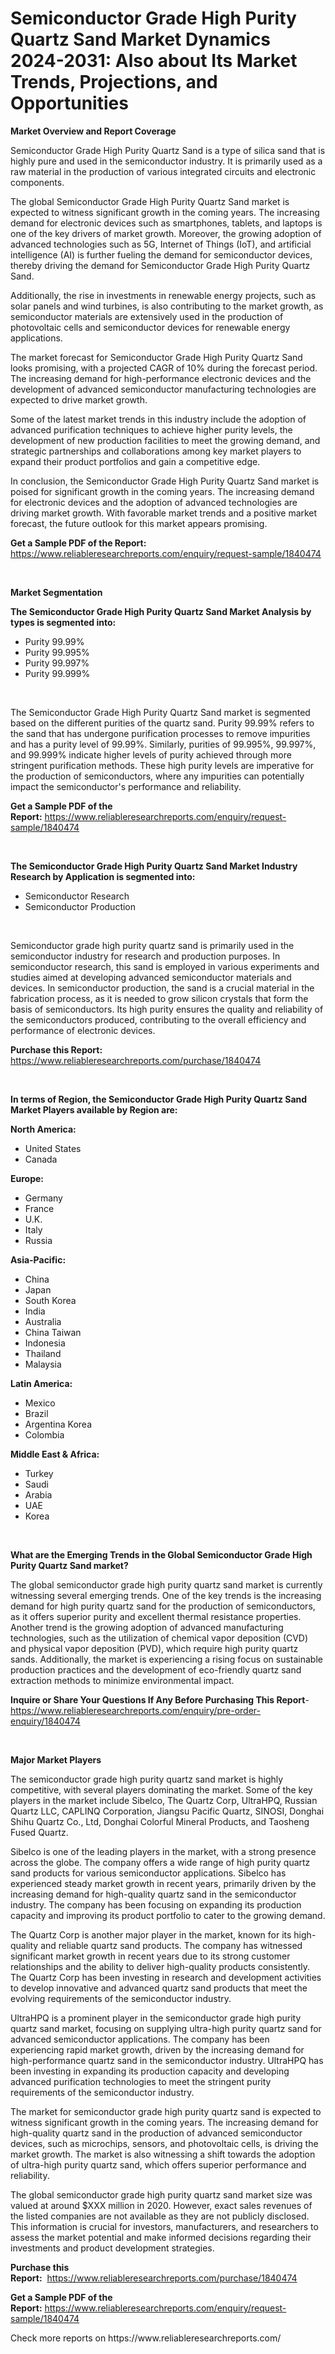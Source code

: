 <p><h1>Semiconductor Grade High Purity Quartz Sand Market Dynamics 2024-2031: Also about Its Market Trends, Projections, and Opportunities</h1></p><p><strong>Market Overview and Report Coverage</strong></p>
<p><p>Semiconductor Grade High Purity Quartz Sand is a type of silica sand that is highly pure and used in the semiconductor industry. It is primarily used as a raw material in the production of various integrated circuits and electronic components. </p><p>The global Semiconductor Grade High Purity Quartz Sand market is expected to witness significant growth in the coming years. The increasing demand for electronic devices such as smartphones, tablets, and laptops is one of the key drivers of market growth. Moreover, the growing adoption of advanced technologies such as 5G, Internet of Things (IoT), and artificial intelligence (AI) is further fueling the demand for semiconductor devices, thereby driving the demand for Semiconductor Grade High Purity Quartz Sand.</p><p>Additionally, the rise in investments in renewable energy projects, such as solar panels and wind turbines, is also contributing to the market growth, as semiconductor materials are extensively used in the production of photovoltaic cells and semiconductor devices for renewable energy applications.</p><p>The market forecast for Semiconductor Grade High Purity Quartz Sand looks promising, with a projected CAGR of 10% during the forecast period. The increasing demand for high-performance electronic devices and the development of advanced semiconductor manufacturing technologies are expected to drive market growth. </p><p>Some of the latest market trends in this industry include the adoption of advanced purification techniques to achieve higher purity levels, the development of new production facilities to meet the growing demand, and strategic partnerships and collaborations among key market players to expand their product portfolios and gain a competitive edge.</p><p>In conclusion, the Semiconductor Grade High Purity Quartz Sand market is poised for significant growth in the coming years. The increasing demand for electronic devices and the adoption of advanced technologies are driving market growth. With favorable market trends and a positive market forecast, the future outlook for this market appears promising.</p></p>
<p><strong>Get a Sample PDF of the Report:</strong> <a href="https://www.reliableresearchreports.com/enquiry/request-sample/1840474">https://www.reliableresearchreports.com/enquiry/request-sample/1840474</a></p>
<p>&nbsp;</p>
<p><strong>Market Segmentation</strong></p>
<p><strong>The Semiconductor Grade High Purity Quartz Sand Market Analysis by types is segmented into:</strong></p>
<p><ul><li>Purity 99.99%</li><li>Purity 99.995%</li><li>Purity 99.997%</li><li>Purity 99.999%</li></ul></p>
<p>&nbsp;</p>
<p><p>The Semiconductor Grade High Purity Quartz Sand market is segmented based on the different purities of the quartz sand. Purity 99.99% refers to the sand that has undergone purification processes to remove impurities and has a purity level of 99.99%. Similarly, purities of 99.995%, 99.997%, and 99.999% indicate higher levels of purity achieved through more stringent purification methods. These high purity levels are imperative for the production of semiconductors, where any impurities can potentially impact the semiconductor's performance and reliability.</p></p>
<p><strong>Get a Sample PDF of the Report:</strong>&nbsp;<a href="https://www.reliableresearchreports.com/enquiry/request-sample/1840474">https://www.reliableresearchreports.com/enquiry/request-sample/1840474</a></p>
<p>&nbsp;</p>
<p><strong>The Semiconductor Grade High Purity Quartz Sand Market Industry Research by Application is segmented into:</strong></p>
<p><ul><li>Semiconductor Research</li><li>Semiconductor Production</li></ul></p>
<p>&nbsp;</p>
<p><p>Semiconductor grade high purity quartz sand is primarily used in the semiconductor industry for research and production purposes. In semiconductor research, this sand is employed in various experiments and studies aimed at developing advanced semiconductor materials and devices. In semiconductor production, the sand is a crucial material in the fabrication process, as it is needed to grow silicon crystals that form the basis of semiconductors. Its high purity ensures the quality and reliability of the semiconductors produced, contributing to the overall efficiency and performance of electronic devices.</p></p>
<p><strong>Purchase this Report:</strong>&nbsp; <a href="https://www.reliableresearchreports.com/purchase/1840474">https://www.reliableresearchreports.com/purchase/1840474</a></p>
<p>&nbsp;</p>
<p><strong>In terms of Region, the Semiconductor Grade High Purity Quartz Sand Market Players available by Region are:</strong></p>
<p>
    <p> <strong> North America: </strong>
        <ul>
            <li>United States</li>
            <li>Canada</li>
        </ul>
        </p> 
    <p> <strong> Europe: </strong>
        <ul>
            <li>Germany</li>
            <li>France</li>
            <li>U.K.</li>
            <li>Italy</li>
            <li>Russia</li>
        </ul>
        </p> 
    <p> <strong> Asia-Pacific: </strong>
        <ul>
            <li>China</li>
            <li>Japan</li>
            <li>South Korea</li>
            <li>India</li>
            <li>Australia</li>
            <li>China Taiwan</li>
            <li>Indonesia</li>
            <li>Thailand</li>
            <li>Malaysia</li>
        </ul>
        </p> 
    <p> <strong> Latin America: </strong>
        <ul>
            <li>Mexico</li>
            <li>Brazil</li>
            <li>Argentina Korea</li>
            <li>Colombia</li>
        </ul>
        </p> 
    <p> <strong> Middle East & Africa: </strong>
        <ul>
            <li>Turkey</li>
            <li>Saudi</li>
            <li>Arabia</li>
            <li>UAE</li>
            <li>Korea</li>
        </ul>
    </p>
    </p>
<p>&nbsp;</p>
<p><strong>What are the Emerging Trends in the Global Semiconductor Grade High Purity Quartz Sand market?</strong></p>
<p><p>The global semiconductor grade high purity quartz sand market is currently witnessing several emerging trends. One of the key trends is the increasing demand for high purity quartz sand for the production of semiconductors, as it offers superior purity and excellent thermal resistance properties. Another trend is the growing adoption of advanced manufacturing technologies, such as the utilization of chemical vapor deposition (CVD) and physical vapor deposition (PVD), which require high purity quartz sands. Additionally, the market is experiencing a rising focus on sustainable production practices and the development of eco-friendly quartz sand extraction methods to minimize environmental impact.</p></p>
<p><strong>Inquire or Share Your Questions If Any Before Purchasing This Report</strong>- <a href="https://www.reliableresearchreports.com/enquiry/pre-order-enquiry/1840474">https://www.reliableresearchreports.com/enquiry/pre-order-enquiry/1840474</a></p>
<p>&nbsp;</p>
<p><strong>Major Market Players</strong></p>
<p><p>The semiconductor grade high purity quartz sand market is highly competitive, with several players dominating the market. Some of the key players in the market include Sibelco, The Quartz Corp, UltraHPQ, Russian Quartz LLC, CAPLINQ Corporation, Jiangsu Pacific Quartz, SINOSI, Donghai Shihu Quartz Co., Ltd, Donghai Colorful Mineral Products, and Taosheng Fused Quartz.</p><p>Sibelco is one of the leading players in the market, with a strong presence across the globe. The company offers a wide range of high purity quartz sand products for various semiconductor applications. Sibelco has experienced steady market growth in recent years, primarily driven by the increasing demand for high-quality quartz sand in the semiconductor industry. The company has been focusing on expanding its production capacity and improving its product portfolio to cater to the growing demand.</p><p>The Quartz Corp is another major player in the market, known for its high-quality and reliable quartz sand products. The company has witnessed significant market growth in recent years due to its strong customer relationships and the ability to deliver high-quality products consistently. The Quartz Corp has been investing in research and development activities to develop innovative and advanced quartz sand products that meet the evolving requirements of the semiconductor industry.</p><p>UltraHPQ is a prominent player in the semiconductor grade high purity quartz sand market, focusing on supplying ultra-high purity quartz sand for advanced semiconductor applications. The company has been experiencing rapid market growth, driven by the increasing demand for high-performance quartz sand in the semiconductor industry. UltraHPQ has been investing in expanding its production capacity and developing advanced purification technologies to meet the stringent purity requirements of the semiconductor industry.</p><p>The market for semiconductor grade high purity quartz sand is expected to witness significant growth in the coming years. The increasing demand for high-quality quartz sand in the production of advanced semiconductor devices, such as microchips, sensors, and photovoltaic cells, is driving the market growth. The market is also witnessing a shift towards the adoption of ultra-high purity quartz sand, which offers superior performance and reliability.</p><p>The global semiconductor grade high purity quartz sand market size was valued at around $XXX million in 2020. However, exact sales revenues of the listed companies are not available as they are not publicly disclosed. This information is crucial for investors, manufacturers, and researchers to assess the market potential and make informed decisions regarding their investments and product development strategies.</p></p>
<p><strong>Purchase this Report:</strong>&nbsp;&nbsp;<a href="https://www.reliableresearchreports.com/purchase/1840474">https://www.reliableresearchreports.com/purchase/1840474</a></p>
<p></p>
<p><strong>Get a Sample PDF of the Report:</strong>&nbsp;<a href="https://www.reliableresearchreports.com/enquiry/request-sample/1840474">https://www.reliableresearchreports.com/enquiry/request-sample/1840474</a></p>
<p>Check more reports on https://www.reliableresearchreports.com/</p>